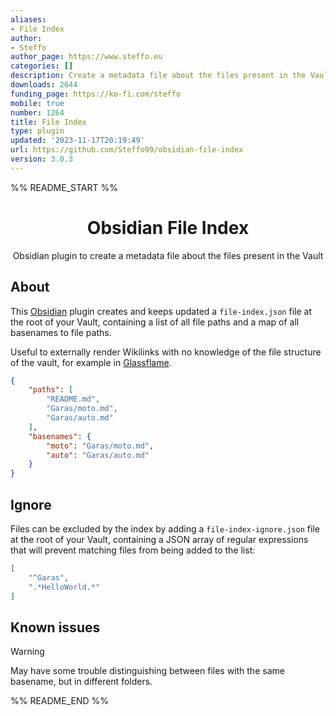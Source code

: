 ```yaml
---
aliases:
- File Index
author:
- Steffo
author_page: https://www.steffo.eu
categories: []
description: Create a metadata file about the files present in the Vault
downloads: 2644
funding_page: https://ko-fi.com/steffo
mobile: true
number: 1264
title: File Index
type: plugin
updated: '2023-11-17T20:19:49'
url: https://github.com/Steffo99/obsidian-file-index
version: 3.0.3
---
```


%% README_START %%

<div align="center">

# Obsidian File Index

Obsidian plugin to create a metadata file about the files present in the Vault

</div>

## About

This [Obsidian] plugin creates and keeps updated a `file-index.json` file at the root of your Vault, containing a list of all file paths and a map of all basenames to file paths.

Useful to externally render Wikilinks with no knowledge of the file structure of the vault, for example in [Glassflame].

```json
{
	"paths": [
		"README.md",
		"Garas/moto.md",
		"Garas/auto.md"
	],
	"basenames": {
		"moto": "Garas/moto.md",
		"auto": "Garas/auto.md"
	}
}
```

[Obsidian]: https://obsidian.md/
[Glassflame]: https://glassflame.github.io/

## Ignore

Files can be excluded by the index by adding a `file-index-ignore.json` file at the root of your Vault, containing a JSON array of regular expressions that will prevent matching files from being added to the list:

```json
[
	"^Garas",
	".*HelloWorld.*"
]
```

## Known issues

> [!WARNING]
> 
> May have some trouble distinguishing between files with the same basename, but in different folders.


%% README_END %%